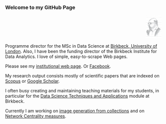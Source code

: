 ### Welcome to my GitHub Page

<div align="right">
  <img src="./imgs/ale-caricature2.jpg" width="10%">
</div>

Programme director for the MSc in Data Science at [Birkbeck, University of London](https://www.bbk.ac.uk/). 
Also, I have been the funding director of the Birkbeck Institute for Data Analytics. 
I love of simple, easy-to-scrape Web pages.

Please see my [institutional web page](https://www.bbk.ac.uk/our-staff/profile/8920719/alessandro-provetti). 
Or [Facebook](https://www.facebook.com/alessandro.provetti/). 

My research output consists mostly of scientific papers that are indexed on [Scopus](https://www.scopus.com/authid/detail.uri?authorId=6603433202) or [Google Scholar](https://scholar.google.it/citations?user=pwOBPBQAAAAJ). 

I often busy creating and maintaining teaching materials for my students, in particular for the [Data Science Techniques and Applications](https://ale66.github.io/dsta/) module at Birkbeck.

Currently I am working on [image generation from collections](https://github.com/ale66/VA-design-generator) and on [Network Centrality measures](https://github.com/ale66/Montecarlo-Potential-Gain).
